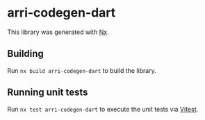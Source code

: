 # arri-codegen-dart

This library was generated with [Nx](https://nx.dev).

## Building

Run `nx build arri-codegen-dart` to build the library.

## Running unit tests

Run `nx test arri-codegen-dart` to execute the unit tests via [Vitest](https://vitest.dev).
